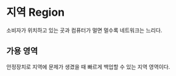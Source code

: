 # 지역 Region

소비자가 위치하고 있는 곳과 컴퓨터가 멀면 멀수록 네트워크는 느리다.  

## 가용 영역

안정장치로 지역에 문제가 생겼을 때 빠르게 백업할 수 있는 지역 영역이다.

